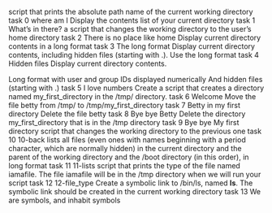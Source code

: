 script that prints the absolute path name of the current working directory
task 0 where am I
Display the contents list of your current directory
task 1 What’s in there?
a script that changes the working directory to the user’s home directory
task 2 There is no place like home
Display current directory contents in a long format
task 3 The long format
Display current directory contents, including hidden files (starting with .). Use the long format
task 4 Hidden files
Display current directory contents.

Long format
with user and group IDs displayed numerically
And hidden files (starting with .)
task 5  I love numbers
Create a script that creates a directory named my_first_directory in the /tmp/ directory.
task 6 Welcome
Move the file betty from /tmp/ to /tmp/my_first_directory
task 7 Betty in my first directory
Delete the file betty
task 8 Bye bye Betty
Delete the directory my_first_directory that is in the /tmp directory
task 9 Bye bye My first directory
script that changes the working directory to the previous one
task 10 10-back
 lists all files (even ones with names beginning with a period character, which are normally hidden) in the current directory and the parent of the working directory and the /boot directory (in this order), in long format
task 11 11-lists
 script that prints the type of the file named iamafile. The file iamafile will be in the /tmp directory when we will run your script
task 12 12-file_type
Create a symbolic link to /bin/ls, named __ls__. The symbolic link should be created in the current working directory
task 13 We are symbols, and inhabit symbols
